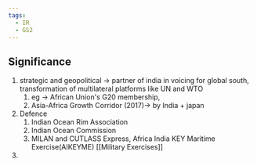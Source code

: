 ```yaml
---
tags:
  - IR
  - GS2
---
```

## Significance
1. strategic and geopolitical -> partner of india in voicing for global south, transformation of multilateral platforms like UN and WTO
	1. eg -> African Union's G20 membership, 
	2. Asia-Africa Growth Corridor (2017)-> by India + japan
2. Defence
	1. Indian Ocean Rim Association
	2. Indian Ocean Commission
	3. MILAN and CUTLASS Express, Africa India KEY Maritime Exercise(AIKEYME) [[Military Exercises]]
3. 